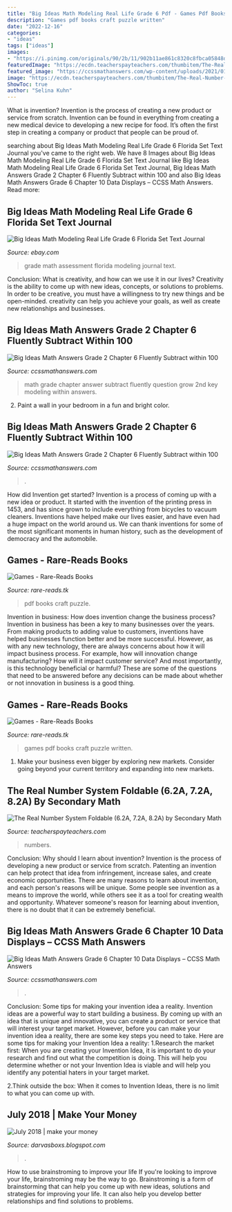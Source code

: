 ```yaml
---
title: "Big Ideas Math Modeling Real Life Grade 6 Pdf - Games Pdf Books Craft Puzzle Written"
description: "Games pdf books craft puzzle written"
date: "2022-12-16"
categories:
- "ideas"
tags: ["ideas"]
images:
- "https://i.pinimg.com/originals/90/2b/11/902b11ae861c8320c8fbca05848da285.png"
featuredImage: "https://ecdn.teacherspayteachers.com/thumbitem/The-Real-Number-System-Foldable-2549080-1595190889/original-2549080-1.jpg"
featured_image: "https://ccssmathanswers.com/wp-content/uploads/2021/01/Big-Ideas-Math-Book-2nd-Grade-Answer-Key-Chapter-6-Fluently-Subtract-100-Lesson-6.2-Use-Models-–to-Subtract-One-Digit-Number-from-Two-Digit-numbers-Show-Grow-Question-5.jpg"
image: "https://ecdn.teacherspayteachers.com/thumbitem/The-Real-Number-System-Foldable-2549080-1595190889/original-2549080-1.jpg"
ShowToc: true
author: "Selina Kuhn"
---
```



What is invention?
Invention is the process of creating a new product or service from scratch. Invention can be found in everything from creating a new medical device to developing a new recipe for food. It’s often the first step in creating a company or product that people can be proud of.

	

		
searching about Big Ideas Math Modeling Real Life Grade 6 Florida Set Text Journal you've came to the right web. We have 8 Images about Big Ideas Math Modeling Real Life Grade 6 Florida Set Text Journal like Big Ideas Math Modeling Real Life Grade 6 Florida Set Text Journal, Big Ideas Math Answers Grade 2 Chapter 6 Fluently Subtract within 100 and also Big Ideas Math Answers Grade 6 Chapter 10 Data Displays – CCSS Math Answers. Read more:
		
    
## Big Ideas Math Modeling Real Life Grade 6 Florida Set Text Journal

<img loading=lazy src="https://i.ebayimg.com/images/g/4IwAAOSwmxVeI1MR/s-l300.jpg" onerror="this.onerror=null;this.src='https://tse2.mm.bing.net/th?id=OIP.yA5tmzApWToh-26L2hd2mAAAAA&amp;pid=15.1';" alt="Big Ideas Math Modeling Real Life Grade 6 Florida Set Text Journal">

_Source: ebay.com_

>grade math assessment florida modeling journal text. 

	

Conclusion: What is creativity, and how can we use it in our lives?
Creativity is the ability to come up with new ideas, concepts, or solutions to problems. In order to be creative, you must have a willingness to try new things and be open-minded. creativity can help you achieve your goals, as well as create new relationships and businesses.

    
## Big Ideas Math Answers Grade 2 Chapter 6 Fluently Subtract Within 100

<img loading=lazy src="https://ccssmathanswers.com/wp-content/uploads/2021/01/Big-Ideas-Math-Book-2nd-Grade-Answer-Key-Chapter-6-Fluently-Subtract-100-Lesson-6.3-Use-Models-Subtract-Two-Digit-Numbers-Show-Grow-Question-6.jpg" onerror="this.onerror=null;this.src='https://tse2.mm.bing.net/th?id=OIP.dN893ERFVG4ZFvQ1_qc23AHaDN&amp;pid=15.1';" alt="Big Ideas Math Answers Grade 2 Chapter 6 Fluently Subtract within 100">

_Source: ccssmathanswers.com_

>math grade chapter answer subtract fluently question grow 2nd key modeling within answers. 

	

2. Paint a wall in your bedroom in a fun and bright color.

    
## Big Ideas Math Answers Grade 2 Chapter 6 Fluently Subtract Within 100

<img loading=lazy src="https://ccssmathanswers.com/wp-content/uploads/2021/01/Big-Ideas-Math-Book-2nd-Grade-Answer-Key-Chapter-6-Fluently-Subtract-100-Lesson-6.2-Use-Models-–to-Subtract-One-Digit-Number-from-Two-Digit-numbers-Show-Grow-Question-5.jpg" onerror="this.onerror=null;this.src='https://tse3.mm.bing.net/th?id=OIP.8wiY4kjXLe8wMbi5GLfR0wAAAA&amp;pid=15.1';" alt="Big Ideas Math Answers Grade 2 Chapter 6 Fluently Subtract within 100">

_Source: ccssmathanswers.com_

>. 

	

How did Invention get started?
Invention is a process of coming up with a new idea or product. It started with the invention of the printing press in 1453, and has since grown to include everything from bicycles to vacuum cleaners. Inventions have helped make our lives easier, and have even had a huge impact on the world around us. We can thank inventions for some of the most significant moments in human history, such as the development of democracy and the automobile.

    
## Games - Rare-Reads Books

<img loading=lazy src="https://images-na.ssl-images-amazon.com/images/I/5152pVeUYmL._SX315_BO1,204,203,200_.jpg" onerror="this.onerror=null;this.src='https://tse3.mm.bing.net/th?id=OIP.uOKs1G5OnUeVsQo_epe5EwAAAA&amp;pid=15.1';" alt="Games - Rare-Reads Books">

_Source: rare-reads.tk_

>pdf books craft puzzle. 

	

Invention in business: How does invention change the business process?
Invention in business has been a key to many businesses over the years. From making products to adding value to customers, inventions have helped businesses function better and be more successful. However, as with any new technology, there are always concerns about how it will impact business process. For example, how will innovation change manufacturing? How will it impact customer service? And most importantly, is this technology beneficial or harmful? These are some of the questions that need to be answered before any decisions can be made about whether or not innovation in business is a good thing.

    
## Games - Rare-Reads Books

<img loading=lazy src="https://images-na.ssl-images-amazon.com/images/I/51seSxKAACL._SX343_BO1,204,203,200_.jpg" onerror="this.onerror=null;this.src='https://tse4.mm.bing.net/th?id=OIP.b59LVXyh9rrSwsBg-miJgwAAAA&amp;pid=15.1';" alt="Games - Rare-Reads Books">

_Source: rare-reads.tk_

>games pdf books craft puzzle written. 

	

1. Make your business even bigger by exploring new markets. Consider going beyond your current territory and expanding into new markets.

    
## The Real Number System Foldable (6.2A, 7.2A, 8.2A) By Secondary Math

<img loading=lazy src="https://ecdn.teacherspayteachers.com/thumbitem/The-Real-Number-System-Foldable-2549080-1595190889/original-2549080-1.jpg" onerror="this.onerror=null;this.src='https://tse1.mm.bing.net/th?id=OIP.dbZbF6ou_hnqPYC4nsawqQAAAA&amp;pid=15.1';" alt="The Real Number System Foldable (6.2A, 7.2A, 8.2A) by Secondary Math">

_Source: teacherspayteachers.com_

>numbers. 

	

Conclusion: Why should I learn about invention?
Invention is the process of developing a new product or service from scratch. Patenting an invention can help protect that idea from infringement, increase sales, and create economic opportunities. There are many reasons to learn about invention, and each person's reasons will be unique. Some people see invention as a means to improve the world, while others see it as a tool for creating wealth and opportunity. Whatever someone's reason for learning about invention, there is no doubt that it can be extremely beneficial.

    
## Big Ideas Math Answers Grade 6 Chapter 10 Data Displays – CCSS Math Answers

<img loading=lazy src="https://ccssmathanswers.com/wp-content/uploads/2021/01/BIM-Grade-6-Answer-Key-Chapter-10-Data-Displays-img_19.jpg" onerror="this.onerror=null;this.src='https://tse1.mm.bing.net/th?id=OIP.qNCv-YZqqnQYt0onch09qgAAAA&amp;pid=15.1';" alt="Big Ideas Math Answers Grade 6 Chapter 10 Data Displays – CCSS Math Answers">

_Source: ccssmathanswers.com_

>. 

	

Conclusion: Some tips for making your invention idea a reality.
Invention ideas are a powerful way to start building a business. By coming up with an idea that is unique and innovative, you can create a product or service that will interest your target market. However, before you can make your invention idea a reality, there are some key steps you need to take. Here are some tips for making your Invention Idea a reality:
1.Research the market first: When you are creating your Invention Idea, it is important to do your research and find out what the competition is doing. This will help you determine whether or not your Invention Idea is viable and will help you identify any potential haters in your target market.

2.Think outside the box: When it comes to Invention Ideas, there is no limit to what you can come up with.

    
## July 2018 | Make Your Money

<img loading=lazy src="https://i.pinimg.com/originals/90/2b/11/902b11ae861c8320c8fbca05848da285.png" onerror="this.onerror=null;this.src='https://tse3.mm.bing.net/th?id=OIP.GE1XabSjaKrq5TcRYgHd-AHaIx&amp;pid=15.1';" alt="July 2018 | make your money">

_Source: darvasboxs.blogspot.com_

>. 

	

How to use brainstroming to improve your life
If you're looking to improve your life, brainstroming may be the way to go. Brainstroming is a form of brainstorming that can help you come up with new ideas, solutions and strategies for improving your life. It can also help you develop better relationships and find solutions to problems.


